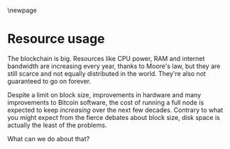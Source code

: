 \newpage
# Resource usage

The blockchain is big. Resources like CPU power, RAM and internet bandwidth are increasing every year, thanks to Moore's law, but they are still scarce and not equally distributed in the world. They're also not guaranteed to go on forever.

Despite a limit on block size, improvements in hardware and many improvements to Bitcoin software, the cost of running a full node is expected to keep _increasing_ over the next few decades. Contrary to what you might expect from the fierce debates about block size, disk space is actually the least of the problems.

What can we do about that?
